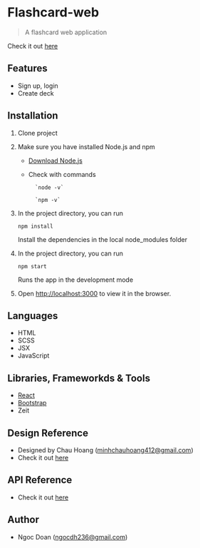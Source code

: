 # Flashcard-web

> A flashcard web application

Check it out [here](https://flashcard-web.now.sh)

## Features

- Sign up, login
- Create deck

## Installation

1.  Clone project

2.  Make sure you have installed Node.js and npm

    - [Download Node.js](https://nodejs.org/en/download/)

    - Check with commands

          	`node -v`

          	`npm -v`

3.  In the project directory, you can run

    `npm install`

    Install the dependencies in the local node_modules folder

4.  In the project directory, you can run

    `npm start`

    Runs the app in the development mode

5.  Open [http://localhost:3000](http://localhost:3000) to view it in the browser.

## Languages

- HTML
- SCSS
- JSX
- JavaScript

## Libraries, Frameworkds & Tools

- [React](https://reactjs.org)
- [Bootstrap](https://getbootstrap.com)
- Zeit

## Design Reference

- Designed by Chau Hoang (minhchauhoang412@gmail.com)
- Check it out [here](https://www.behance.net/gallery/81308585/Flash-UXUI-design?fbclid=IwAR1Rfqi2uRoP6hcljCZgYbENO0c0EvM6RCb948wwS14sxHp60BDbZrFrjtU)

## API Reference

- Check it out [here](https://github.com/ngocdh236/flashcard-backend)

## Author

- Ngoc Doan (ngocdh236@gmail.com)
